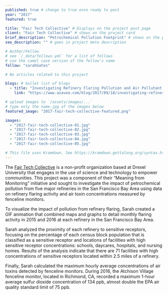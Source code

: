 ```yaml
---
published: true # change to true once ready to post
year: "2017"
featured: true

title: "Fair Tech Collective" # Displays on the project post page
client: "Fair Tech Collective" # shows on the project card
brief_description: "Petrochemical Pollution Footprint" # shows on the project card
seo_description: "" # goes in project meta description

# Author/Fellow
# see `/_data/fellows.yml` for a list of fellows
# use the camel case version of the fellow's name
fellow: "sarahGates"

# No articles related to this project

blogs: # bullet list of blogs
  - title: "Investigating Refinery Flaring Pollution and Air Pollutant Concentration"
    link: "https://www.azavea.com/blog/2017/09/18/investigating-refinery-flaring-pollution/"

# upload images to `/assets/images/...`
# type only the name.jpg of the images below
featured_image: "2017-fair-tech-collective-featured.png"

images:
  - "2017-fair-tech-collective-01.jpg"
  - "2017-fair-tech-collective-02.jpg"
  - "2017-fair-tech-collective-03.jpg"
  - "2017-fair-tech-collective-04.jpg"
  - "2017-fair-tech-collective-05.jpg"

# This file uses Kramdown. See https://kramdown.gettalong.org/syntax.html for syntax
---
```

The [Fair Tech Collective](https://www.fairtechcollective.org/) is a non-profit organization based at Drexel University that engages in the use of science and technology to empower communities. This project was a component of their “Meaning from Monitoring” initiative and sought to investigate the impact of petrochemical pollution from five major refineries in the San Francisco Bay Area using data on refinery flaring activity and air toxin concentrations measured by fenceline monitors.

To visualize the impact of pollution from refinery flaring, Sarah created a GIF animation that combined maps and graphs to detail monthly flaring activity in 2015 and 2016 at each refinery in the San Francisco Bay Area.

Sarah analyzed the proximity of each refinery to sensitive receptors, focusing on the percentage of each census block population that is classified as a sensitive receptor and locations of facilities with high sensitive receptor concentrations: schools, daycares, hospitals, and nursing homes. Results of the analysis indicate that there are 71 facilities with high concentrations of sensitive receptors located within 2.5 miles of a refinery.

Finally, Sarah calculated the maximum hourly average concentrations of air toxins detected by fenceline monitors. During 2016, the Atchison Village fenceline monitor, located in Richmond, CA, recorded a maximum 1-hour average sulfur dioxide concentration of 134 ppb, almost double the EPA air quality standard limit of 75 ppb.
